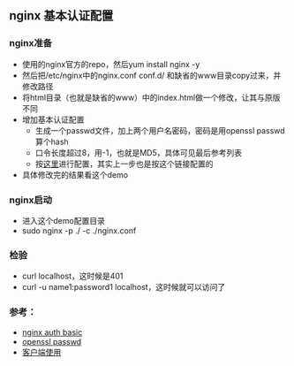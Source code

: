 ## nginx 基本认证配置

### nginx准备
* 使用的nginx官方的repo，然后yum install nginx -y
* 然后把/etc/nginx中的nginx.conf conf.d/ 和缺省的www目录copy过来，并修改路径
* 将html目录（也就是缺省的www）中的index.html做一个修改，让其与原版不同
* 增加基本认证配置
    * 生成一个passwd文件，加上两个用户名密码，密码是用openssl passwd算个hash
    * 口令长度超过8，用-1，也就是MD5，具体可见最后参考列表
    * 按[这里](http://nginx.org/en/docs/http/ngx_http_auth_basic_module.html)进行配置，其实上一步也是按这个链接配置的
* 具体修改完的结果看这个demo

### nginx启动
* 进入这个demo配置目录
* sudo nginx -p ./ -c ./nginx.conf

### 检验
* curl localhost，这时候是401
* curl -u name1:password1 localhost，这时候就可以访问了

### 参考：
* [nginx auth basic](http://nginx.org/en/docs/http/ngx_http_auth_basic_module.html)
* [openssl passwd](http://www.openssl.org/docs/apps/passwd.html)
* [客户端使用](http://www.cnblogs.com/tankxiao/archive/2012/09/26/2695955.html)
